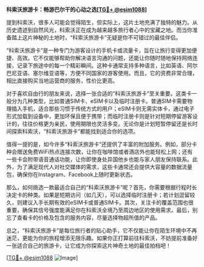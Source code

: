 **科索沃旅游卡：畅游巴尔干的心动之选[[TG💪+ @esim1088](https://t.me/s/esim1088)]**

提到科索沃，很多人可能会觉得陌生，但实际上，这片土地充满了独特的魅力。从历史遗迹到自然风光，科索沃正在成为越来越多旅行者心中的宝藏之地。而当你准备踏上这片神秘的土地时，“科索沃旅游卡”无疑是你不可错过的最佳伴侣。

“科索沃旅游卡”是一种专门为游客设计的手机卡或流量卡，旨在让旅行变得更加便捷、高效。它不仅能够帮助你解决语言沟通的问题，还能让你随时随地保持网络连接，记录下旅途中的每一个精彩瞬间。这种卡通常支持多种语言，比如英语、阿尔巴尼亚语、塞尔维亚语等，方便不同国家的游客使用。而且，它的资费非常合理，相比直接购买当地运营商的服务，性价比更高。

对于喜欢自由行的朋友来说，选择一张合适的“科索沃旅游卡”至关重要。这类卡一般分为几种类型，比如普通SIM卡、eSIM卡以及临时注册卡。普通SIM卡需要物理插入手机，适合那些习惯于传统方式的用户；eSIM卡则无需实体卡，通过电子形式加载到设备中，更加环保且便于携带；而临时注册卡则是针对短期停留游客设计的，往往价格更为亲民，使用期限也灵活多变。无论你是计划短暂停留还是长时间探索科索沃，“科索沃旅游卡”都能找到适合你的选项。

值得一提的是，如今许多“科索沃旅游卡”还提供了丰富的附加服务。例如，部分卡种会赠送免费WiFi热点连接次数，让你在咖啡馆或者酒店外也能轻松上网；还有一些卡会附带语音通话功能，让你即使身处异国他乡也能与家人朋友保持联系。此外，为了满足现代人对社交媒体的需求，这些卡通常还会提供大容量的数据流量包，确保你在Instagram、Facebook上随时更新状态。

那么，如何挑选一款最适合自己的“科索沃旅游卡”呢？首先，你需要根据行程时长决定卡的种类。如果是短期访问（如几天），可以选择临时注册卡；若计划逗留较久，则建议入手长期有效的eSIM卡或普通SIM卡。其次，关注卡的覆盖范围也很重要，确保其信号强度能满足你在科索沃全境乃至周边地区的使用需求。最后，别忘了查看卡的价格及包含的服务内容，尽量选择物超所值的产品。

总之，“科索沃旅游卡”是每位旅行者的贴心助手，它不仅能让你在陌生环境中不再迷茫，更能为你的旅程增添无限乐趣。如果你正打算前往科索沃，不妨提前准备好一张适合自己的旅游卡，让它成为你探索这片神奇土地的最佳拍档吧！

[[TG💪+ @esim1088](https://t.me/s/esim1088) ![Image](https://i.postimg.cc/4NQfJmqS/Snipaste-2025-05-13-00-14-12.png)]